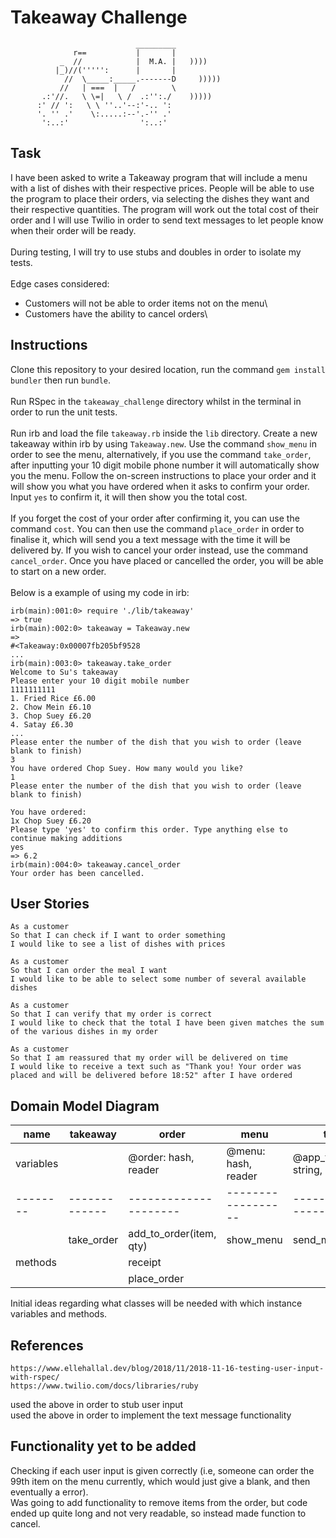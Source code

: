 # Takeaway Challenge
```
                            _________
              r==           |       |
           _  //            |  M.A. |   ))))
          |_)//(''''':      |       |
            //  \_____:_____.-------D     )))))
           //   | ===  |   /        \
       .:'//.   \ \=|   \ /  .:'':./    )))))
      :' // ':   \ \ ''..'--:'-.. ':
      '. '' .'    \:.....:--'.-'' .'
       ':..:'                ':..:'

 ```

## Task
I have been asked to write a Takeaway program that will include a menu with a list of dishes with their respective prices. People will be able to use the program to place their orders, via selecting the dishes they want and their respective quantities. The program will work out the total cost of their order and I will use Twilio in order to send text messages to let people know when their order will be ready.\
\
During testing, I will try to use stubs and doubles in order to isolate my tests.\
\
Edge cases considered:
- Customers will not be able to order items not on the menu\
- Customers have the ability to cancel orders\

## Instructions

Clone this repository to your desired location, run the command `gem install bundler` then run `bundle`.\
\
Run RSpec in the `takeaway_challenge` directory whilst in the terminal in order to run the unit tests.\
\
Run irb and load the file `takeaway.rb` inside the `lib` directory. Create a new takeaway within irb by using `Takeaway.new`. Use the command `show_menu` in order to see the menu, alternatively, if you use the command `take_order`, after inputting your 10 digit mobile phone number it will automatically show you the menu. Follow the on-screen instructions to place your order and it will show you what you have ordered when it asks to confirm your order. Input `yes` to confirm it, it will then show you the total cost.\
\
If you forget the cost of your order after confirming it, you can use the command `cost`. You can then use the command `place_order` in order to finalise it, which will send you a text message with the time it will be delivered by. If you wish to cancel your order instead, use the command `cancel_order`. Once you have placed or cancelled the order, you will be able to start on a new order.\
\
Below is a example of using my code in irb:
```
irb(main):001:0> require './lib/takeaway'
=> true
irb(main):002:0> takeaway = Takeaway.new
=> 
#<Takeaway:0x00007fb205bf9528
...
irb(main):003:0> takeaway.take_order
Welcome to Su's takeaway
Please enter your 10 digit mobile number
1111111111
1. Fried Rice £6.00
2. Chow Mein £6.10
3. Chop Suey £6.20
4. Satay £6.30
...
Please enter the number of the dish that you wish to order (leave blank to finish)
3
You have ordered Chop Suey. How many would you like?
1
Please enter the number of the dish that you wish to order (leave blank to finish)

You have ordered:
1x Chop Suey £6.20
Please type 'yes' to confirm this order. Type anything else to continue making additions
yes
=> 6.2
irb(main):004:0> takeaway.cancel_order
Your order has been cancelled.
```

## User Stories
```
As a customer
So that I can check if I want to order something
I would like to see a list of dishes with prices

As a customer
So that I can order the meal I want
I would like to be able to select some number of several available dishes

As a customer
So that I can verify that my order is correct
I would like to check that the total I have been given matches the sum of the various dishes in my order

As a customer
So that I am reassured that my order will be delivered on time
I would like to receive a text such as "Thank you! Your order was placed and will be delivered before 18:52" after I have ordered
```

## Domain Model Diagram

| name      | takeaway        | order                    | menu               | twilio                    |
| --------  | -------------   | ---------------------    | ------------------ | ------------------------- | 
| variables |                 | @order: hash, reader     | @menu: hash, reader| @app_token: string, hidden|
| --------  | -------------   | ---------------------    | ------------------ | ------------------------- |
|           | take_order      | add_to_order(item, qty)  | show_menu          | send_message(to)          |
| methods   |                 | receipt                  |                    |                           |
|           |                 | place_order              |                    |                           |


Initial ideas regarding what classes will be needed with which instance variables and methods.

## References
``` 
https://www.ellehallal.dev/blog/2018/11/2018-11-16-testing-user-input-with-rspec/
https://www.twilio.com/docs/libraries/ruby 
```
used the above in order to stub user input\
used the above in order to implement the text message functionality

## Functionality yet to be added
Checking if each user input is given correctly (i.e, someone can order the 99th item on the menu currently, which would just give a blank, and then eventually a error).\
Was going to add functionality to remove items from the order, but code ended up quite long and not very readable, so instead made function to cancel.

